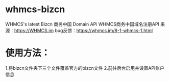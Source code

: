 # whmcs-bizcn
WHMCS's latest Bizcn 商务中国 Domain APi 
WHMCS商务中国域名注册API
来源：https://WHMCS.im
bug反馈：https://whmcs.im/8-1-whmcs-1.html
# 使用方法：
1.将bizcn文件夹下三个文件覆盖官方的bizcn文件
2.前往后台启用并设置API账户信息
